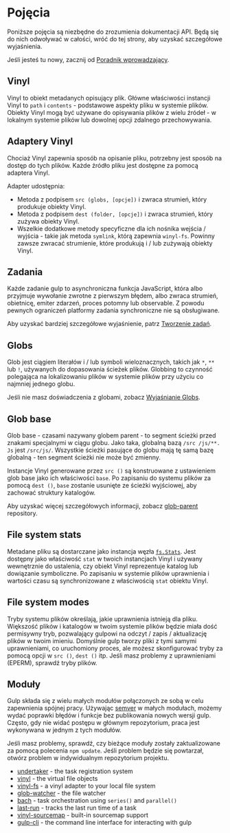 <!-- front-matter
id: concepts
title: API Concepts
hide_title: true
sidebar_label: Concepts
-->

# Pojęcia

Poniższe pojęcia są niezbędne do zrozumienia dokumentacji API. Będą się do nich odwoływać w całości, wróć do tej strony, aby uzyskać szczegółowe wyjaśnienia.

Jeśli jesteś tu nowy, zacznij od [Poradnik wprowadzający][quick-start-docs].

## Vinyl

Vinyl to obiekt metadanych opisujący plik. Główne właściwości instancji Vinyl to `path` i `contents` - podstawowe aspekty pliku w systemie plików. Obiekty Vinyl mogą być używane do opisywania plików z wielu źródeł - w lokalnym systemie plików lub dowolnej opcji zdalnego przechowywania.

## Adaptery Vinyl

Chociaż Vinyl zapewnia sposób na opisanie pliku, potrzebny jest sposób na dostęp do tych plików. Każde źródło pliku jest dostępne za pomocą adaptera Vinyl.

Adapter udostępnia:
* Metoda z podpisem `src (globs, [opcje])` i zwraca strumień, który produkuje obiekty Vinyl.
* Metoda z podpisem `dest (folder, [opcje])` i zwraca strumień, który zużywa obiekty Vinyl.
* Wszelkie dodatkowe metody specyficzne dla ich nośnika wejścia / wyjścia - takie jak metoda `symlink`, którą zapewnia `winyl-fs`. Powinny zawsze zwracać strumienie, które produkują i / lub zużywają obiekty Vinyl.

## Zadania

Każde zadanie gulp to asynchroniczna funkcja JavaScript, która albo przyjmuje wywołanie zwrotne z pierwszym błędem, albo zwraca strumień, obietnicę, emiter zdarzeń, proces potomny lub observable. Z powodu pewnych ograniczeń platformy zadania synchroniczne nie są obsługiwane.

Aby uzyskać bardziej szczegółowe wyjaśnienie, patrz [Tworzenie zadań][creating-tasks-doc].

## Globs

Glob jest ciągiem literałów i / lub symboli wieloznacznych, takich jak `*`, `**` lub `!`, używanych do dopasowania ścieżek plików. Globbing to czynność polegająca na lokalizowaniu plików w systemie plików przy użyciu co najmniej jednego globu.

Jeśli nie masz doświadczenia z globami, zobacz [Wyjaśnianie Globs][explaining-globs-docs].

## Glob base

Glob base - czasami nazywany globem parent - to segment ścieżki przed znakami specjalnymi w ciągu globu. Jako taka, globalną bazą `/src /js/**. Js` jest `/src/js/`. Wszystkie ścieżki pasujące do globu mają tę samą bazę globalną - ten segment ścieżki nie może być zmienny.

Instancje Vinyl generowane przez `src ()` są konstruowane z ustawieniem glob base jako ich właściwości `base`. Po zapisaniu do systemu plików za pomocą `dest ()`, `base` zostanie usunięte ze ścieżki wyjściowej, aby zachować struktury katalogów.

Aby uzyskać więcej szczegółowych informacji, zobacz [glob-parent][glob-parent-external] repository.

## File system stats

Metadane pliku są dostarczane jako instancja węzła [`fs.Stats`][fs-stats-external]. Jest dostępny jako właściwość `stat` w twoich instancjach Vinyl i używany wewnętrznie do ustalenia, czy obiekt Vinyl reprezentuje katalog lub dowiązanie symboliczne. Po zapisaniu w systemie plików uprawnienia i wartości czasu są synchronizowane z właściwością `stat` obiektu Vinyl.

## File system modes

Tryby systemu plików określają, jakie uprawnienia istnieją dla pliku. Większość plików i katalogów w twoim systemie plików będzie miała dość permisywny tryb, pozwalający gulpowi na odczyt / zapis / aktualizację plików w twoim imieniu. Domyślnie gulp tworzy pliki z tymi samymi uprawnieniami, co uruchomiony proces, ale możesz skonfigurować tryby za pomocą opcji w `src ()`, `dest ()` itp. Jeśli masz problemy z uprawnieniami (EPERM), sprawdź tryby plików.

## Moduły

Gulp składa się z wielu małych modułów połączonych ze sobą w celu zapewnienia spójnej pracy. Używając [semver][semver-external] w małych modułach, możemy wydać poprawki błędów i funkcje bez publikowania nowych wersji gulp. Często, gdy nie widać postępu w głównym repozytorium, praca jest wykonywana w jednym z tych modułów.

Jeśli masz problemy, sprawdź, czy bieżące moduły zostały zaktualizowane za pomocą polecenia `npm update`. Jeśli problem będzie się powtarzał, otwórz problem w indywidualnym repozytorium projektu.

* [undertaker][undertaker-external] - the task registration system
* [vinyl][vinyl-external] - the virtual file objects
* [vinyl-fs][vinyl-fs-external] - a vinyl adapter to your local file system
* [glob-watcher][glob-watcher-external] - the file watcher
* [bach][bach-external] - task orchestration using `series()` and `parallel()`
* [last-run][last-run-external] - tracks the last run time of a task
* [vinyl-sourcemap][vinyl-sourcemap-external] - built-in sourcemap support
* [gulp-cli][gulp-cli-external] - the command line interface for interacting with gulp


[quick-start-docs]: ../getting-started/1-quick-start.md
[creating-tasks-doc]: ../getting-started/3-creating-tasks.md
[explaining-globs-docs]: ../getting-started/6-explaining-globs.md
[undertaker-external]: https://github.com/gulpjs/undertaker
[vinyl-external]: https://github.com/gulpjs/vinyl
[vinyl-fs-external]: https://github.com/gulpjs/vinyl-fs
[glob-watcher-external]: https://github.com/gulpjs/glob-watcher
[bach-external]: https://github.com/gulpjs/bach
[last-run-external]: https://github.com/gulpjs/last-run
[vinyl-sourcemap-external]: https://github.com/gulpjs/vinyl-sourcemap
[gulp-cli-external]: https://github.com/gulpjs/gulp-cli
[semver-external]: https://semver.org
[fs-stats-external]: https://nodejs.org/api/fs.html#fs_class_fs_stats
[glob-parent-external]: https://github.com/es128/glob-parent

